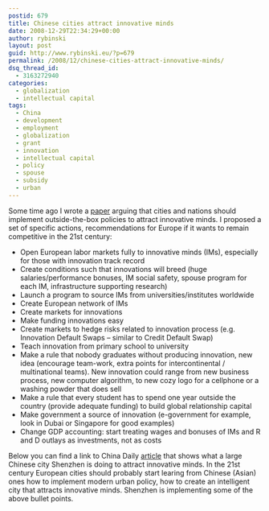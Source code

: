 ```yaml
---
postid: 679
title: Chinese cities attract innovative minds
date: 2008-12-29T22:34:29+00:00
author: rybinski
layout: post
guid: http://www.rybinski.eu/?p=679
permalink: /2008/12/chinese-cities-attract-innovative-minds/
dsq_thread_id:
  - 3163272940
categories:
  - globalization
  - intellectual capital
tags:
  - China
  - development
  - employment
  - globalization
  - grant
  - innovation
  - intellectual capital
  - policy
  - spouse
  - subsidy
  - urban
---
```

Some time ago I wrote a [paper](http://www.rybinski.eu/resources/non-modules.d/dispatcher/dispatch.php?id=2261) arguing that cities and nations should implement outside-the-box policies to attract innovative minds. I proposed a set of specific actions, recommendations for Europe if it wants to remain competitive in the 21st century:

  * Open European labor markets fully to innovative minds (IMs), especially for those with innovation track record
  * Create conditions such that innovations will breed (huge salaries/performance bonuses, IM social safety, spouse program for each IM, infrastructure supporting research)
  * Launch a program to source IMs from universities/institutes worldwide
  * Create European network of IMs
  * Create markets for innovations
  * Make funding innovations easy
  * Create markets to hedge risks related to innovation process (e.g. Innovation Default Swaps – similar to Credit Default Swap)
  * Teach innovation from primary school to university
  * Make a rule that nobody graduates without producing innovation, new idea (encourage team-work, extra points for intercontinental / multinational teams). New innovation could range from new business process, new computer algorithm, to new cozy logo for a cellphone or a washing powder that does sell
  * Make a rule that every student has to spend one year outside the country (provide adequate funding) to build global relationship capital
  * Make government a source of innovation (e-government for example, look in Dubai or Singapore for good examples)
  * Change GDP accounting: start treating wages and bonuses of IMs and R and D outlays as investments, not as costs

Below you can find a link to China Daily [article](http://english.people.com.cn/90001/90776/90882/6563850.html) that shows what a large Chinese city Shenzhen is doing to attract innovative minds. In the 21st century European cities should probably start learing from Chinese (Asian) ones how to implement modern urban policy, how to create an intelligent city that attracts innovative minds. Shenzhen is implementing some of the above bullet points.
